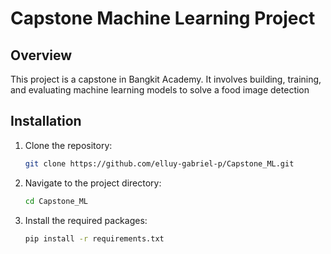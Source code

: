 # Capstone Machine Learning Project

## Overview
This project is a capstone in Bangkit Academy. It involves building, training, and evaluating machine learning models to solve a food image detection

## Installation
1. Clone the repository:
    ```sh
    git clone https://github.com/elluy-gabriel-p/Capstone_ML.git
    ```
2. Navigate to the project directory:
    ```sh
    cd Capstone_ML
    ```
3. Install the required packages:
    ```sh
    pip install -r requirements.txt
    ```
